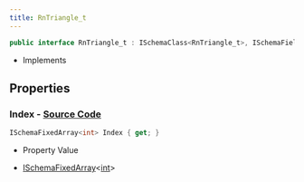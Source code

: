 ```yaml
---
title: RnTriangle_t
---
```


```csharp
public interface RnTriangle_t : ISchemaClass<RnTriangle_t>, ISchemaField, ISchemaClass, INativeHandle
```

- Implements

## Properties

### **Index** - [Source Code](https://github.com/swiftly-solution/swiftlys2/blob/main/managed/src/SwiftlyS2.Generated/Schemas/Interfaces/RnTriangle_t.cs#L16)

```csharp
ISchemaFixedArray<int> Index { get; }
```

- Property Value

- [ISchemaFixedArray](/docs/api/shared/schemas/ischemafixedarray-1)<[int](https://learn.microsoft.com/dotnet/api/system.int32)>

